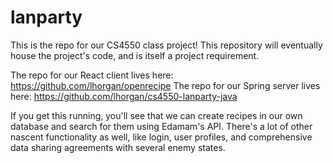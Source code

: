 # lanparty
This is the repo for our CS4550 class project!  This repository will eventually house the project's code, and is itself a project requirement.

The repo for our React client lives here: https://github.com/lhorgan/openrecipe
The repo for our Spring server lives here: https://github.com/lhorgan/cs4550-lanparty-java

If you get this running, you'll see that we can create recipes in our own database and search for them using Edamam's API.  There's a lot of other nascent functionality as well, like login, user profiles, and comprehensive data sharing agreements with several enemy states.
